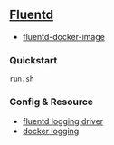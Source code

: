 
## [Fluentd](https://www.fluentd.org/architecture)
- [fluentd-docker-image](https://github.com/fluent/fluentd-docker-image)

### Quickstart
```
run.sh
```

### Config & Resource
- [fluentd logging driver](https://docs.docker.com/config/containers/logging/fluentd/)
- [docker logging](https://www.fluentd.org/guides/recipes/docker-logging)